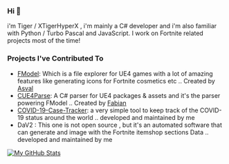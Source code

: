 ### Hi 👋
i'm Tiger / XTigerHyperX , i'm mainly a C# developer and i'm also familiar with Python / Turbo Pascal and JavaScript. I work on Fortnite related projects most of the time!

### Projects I've Contributed To
* [FModel](https://github.com/iAmAsval/FModel): Which is a file explorer for UE4 games with a lot of amazing features like generating icons for Fortnite cosmetics etc .. Created by [Asval](https://github.com/iAmAsval)
* [CUE4Parse](https://github.com/FabianFG/CUE4Parse): A C# parser for UE4 packages & assets and it's the parser powering FModel .. Created by [Fabian](https://github.com/FabianFG)<br>
* [COVID-19-Case-Tracker](https://github.com/XTigerHyperX/COVID-19-Case-Tracker): a very simple tool to keep track of the COVID-19 status around the world .. developed and maintained by me
* DaV2 : This one is not open source , but it's an automated software that can generate and image with the Fortnite itemshop sections Data .. developed and maintained by me <br>


[![My GitHub Stats](https://github-readme-stats.vercel.app/api?username=XTigerHyperX&count_private=true&show_icons=true&theme=dark)]()
<!--
**XTigerHyperX/XTigerHyperX** is a ✨ _special_ ✨ repository because its `README.md` (this file) appears on your GitHub profile.

Here are some ideas to get you started:

- 🔭 I’m currently working on ...
- 🌱 I’m currently learning ...
- 👯 I’m looking to collaborate on ...
- 🤔 I’m looking for help with ...
- 💬 Ask me about ...
- 📫 How to reach me: ...
- 😄 Pronouns: ...
- ⚡ Fun fact: ...
-->
